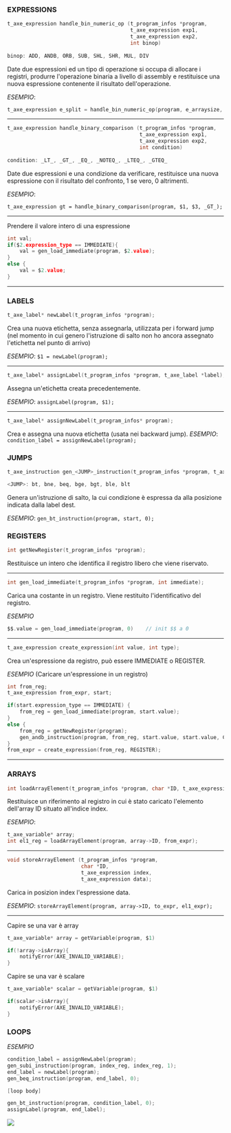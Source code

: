 ### EXPRESSIONS

```c
t_axe_expression handle_bin_numeric_op (t_program_infos *program, 
										t_axe_expression exp1, 
										t_axe_expression exp2, 
										int binop)
										
binop: ADD, ANDB, ORB, SUB, SHL, SHR, MUL, DIV
```

Date due espressioni ed un tipo di operazione si occupa di allocare i registri, produrre l'operazione binaria a livello di assembly e restituisce una nuova espressione contenente il risultato dell'operazione.

*ESEMPIO*: 

```c
t_axe_expression e_split = handle_bin_numeric_op(program, e_arraysize, $3, SUB);
```

----------

```C
t_axe_expression handle_binary_comparison (t_program_infos *program, 
                                           t_axe_expression exp1, 
                                           t_axe_expression exp2, 
                                           int condition)
    
condition: _LT_, _GT_, _EQ_, _NOTEQ_, _LTEQ_, _GTEQ_
```

Date due espressioni e una condizione da verificare, restituisce una nuova espressione con il risultato del confronto, 1 se vero, 0 altrimenti.

*ESEMPIO*: 

```
t_axe_expression gt = handle_binary_comparison(program, $1, $3, _GT_);
```
-----

Prendere il valore intero di una espressione

```C
int val;
if($2.expression_type == IMMEDIATE){
    val = gen_load_immediate(program, $2.value);
}
else {
    val = $2.value;
}
```

---

### LABELS

```C
t_axe_label* newLabel(t_program_infos *program);
```


Crea una nuova etichetta, senza assegnarla, utilizzata per i forward jump (nel momento in cui genero l'istruzione di salto non ho ancora assegnato l'etichetta nel punto di arrivo)

*ESEMPIO*: `$1 = newLabel(program);`

--------------

```C
t_axe_label* assignLabel(t_program_infos *program, t_axe_label *label);
```

Assegna un'etichetta creata precedentemente.

*ESEMPIO*:  `assignLabel(program, $1);`

------------

```C
t_axe_label* assignNewLabel(t_program_infos* program);
```

Crea e assegna una nuova etichetta (usata nei backward jump).
*ESEMPIO*:  `condition_label = assignNewLabel(program);`

### JUMPS

```C
t_axe_instruction gen_<JUMP>_instruction(t_program_infos *program, t_axe_label * dest, int addr);

<JUMP>: bt, bne, beq, bge, bgt, ble, blt
```


Genera un'istruzione di salto, la cui condizione è espressa da <JUMP> alla posizione indicata dalla label dest.

*ESEMPIO*:  `gen_bt_instruction(program, start, 0);`

### REGISTERS

```C
int getNewRegister(t_program_infos *program);
```


Restituisce un intero che identifica il registro libero che viene riservato.

----------------

```C
int gen_load_immediate(t_program_infos *program, int immediate);
```

Carica una costante in un registro. Viene restituito l'identificativo del registro.

*ESEMPIO*

```C
$$.value = gen_load_immediate(program, 0)    // init $$ a 0
```



----------

```C
t_axe_expression create_expression(int value, int type);
```

Crea un'espressione da registro, può essere IMMEDIATE o REGISTER.

*ESEMPIO* (Caricare un'espressione in un registro)

```C
int from_reg;
t_axe_expression from_expr, start;

if(start.expression_type == IMMEDIATE) {
	from_reg = gen_load_immediate(program, start.value);
}
else {
	from_reg = getNewRegister(program);
	gen_andb_instruction(program, from_reg, start.value, start.value, CG_DIRECT_ALL);
}
from_expr = create_expression(from_reg, REGISTER);
```

---

### ARRAYS

```C
int loadArrayElement(t_program_infos *program, char *ID, t_axe_expression index);
```

Restituisce un riferimento al registro in cui è stato caricato l'elemento dell'array ID situato all'indice index.

*ESEMPIO*: 

```C
t_axe_variable* array;
int el1_reg = loadArrayElement(program, array->ID, from_expr);
```

-------------

```C
void storeArrayElement (t_program_infos *program, 
                        char *ID, 
                        t_axe_expression index, 
                        t_axe_expression data);
```

Carica in posizion index l'espressione data.

*ESEMPIO*: `storeArrayElement(program, array->ID, to_expr, el1_expr);`

-----

Capire se una var è array

```C
t_axe_variable* array = getVariable(program, $1)

if(!array->isArray){
    notifyError(AXE_INVALID_VARIABLE);
}
```

Capire se una var è scalare

```C
t_axe_variable* scalar = getVariable(program, $1)

if(scalar->isArray){
    notifyError(AXE_INVALID_VARIABLE);
}
```



### LOOPS

*ESEMPIO*

```C
condition_label = assignNewLabel(program);
gen_subi_instruction(program, index_reg, index_reg, 1);
end_label = newLabel(program);
gen_beq_instruction(program, end_label, 0);

[loop body]

gen_bt_instruction(program, condition_label, 0);
assignLabel(program, end_label);
```

![](/home/elvis/Pictures/flc.png)